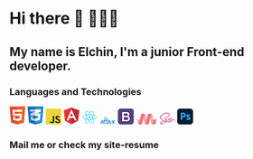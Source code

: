 # Hi there 👋 🙋🏻‍♂️
## My name is Elchin, I'm a junior Front-end developer.
### Languages and Technologies 
![HTML](https://raw.githubusercontent.com/elchinhumbatov/elchinhumbatov/main/icons/html.png)
![CSS](https://raw.githubusercontent.com/elchinhumbatov/elchinhumbatov/main/icons/css.png)
![Javascript](https://raw.githubusercontent.com/elchinhumbatov/elchinhumbatov/main/icons/js.png)
![Angular](https://raw.githubusercontent.com/elchinhumbatov/elchinhumbatov/main/icons/ang.png)
![React](https://raw.githubusercontent.com/elchinhumbatov/elchinhumbatov/main/icons/react.png)
![AJAX](https://raw.githubusercontent.com/elchinhumbatov/elchinhumbatov/main/icons/ajax.png)
![Bootstrap](https://github.com/elchinhumbatov/elchinhumbatov/blob/main/icons/boot.png)
![Mat](https://github.com/elchinhumbatov/elchinhumbatov/blob/main/icons/mat.png)
![Sass](https://raw.githubusercontent.com/elchinhumbatov/elchinhumbatov/main/icons/sass.png)
![PS](https://raw.githubusercontent.com/elchinhumbatov/elchinhumbatov/main/icons/pshop.png)
### Mail me or check my site-resume

<!--
**elchinhumbatov/elchinhumbatov** is a ✨ _special_ ✨ repository because its `README.md` (this file) appears on your GitHub profile.

Here are some ideas to get you started:

- 🔭 I’m currently working on ...
- 🌱 I’m currently learning ...
- 👯 I’m looking to collaborate on ...
- 🤔 I’m looking for help with ...
- 💬 Ask me about ...
- 📫 How to reach me: ...
- 😄 Pronouns: ...
- ⚡ Fun fact: ...
-->
